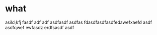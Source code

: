 # what
asild;kfj
fasdf
adf
adf
asdfasdf
asdfas
fdasdfasdfasdfedawefxaefd
asdf
asdfqwef
ewfasdz
erdfsasdf
asdf
